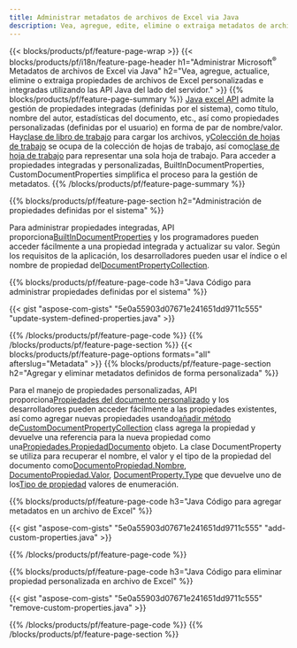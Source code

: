 ```yaml
---
title: Administrar metadatos de archivos de Excel via Java
description: Vea, agregue, edite, elimine o extraiga metadatos de archivos de Excel con solo unas pocas líneas de código Java
---
```

{{< blocks/products/pf/feature-page-wrap >}}
{{< blocks/products/pf/i18n/feature-page-header h1="Administrar Microsoft<sup>&reg;</sup> Metadatos de archivos de Excel via Java" h2="Vea, agregue, actualice, elimine o extraiga propiedades de archivos de Excel personalizadas e integradas utilizando las API Java del lado del servidor." >}}
{{% blocks/products/pf/feature-page-summary %}}
[Java excel API](/cells/es/java/) admite la gestión de propiedades integradas (definidas por el sistema), como título, nombre del autor, estadísticas del documento, etc., así como propiedades personalizadas (definidas por el usuario) en forma de par de nombre/valor. Hay[clase de libro de trabajo](https://reference.aspose.com/cells/java/com.aspose.cells/Workbook) para cargar los archivos, y[Colección de hojas de trabajo](https://reference.aspose.com/cells/java/com.aspose.cells/WorksheetCollection) se ocupa de la colección de hojas de trabajo, así como[clase de hoja de trabajo](https://reference.aspose.com/cells/java/com.aspose.cells/Worksheet) para representar una sola hoja de trabajo. Para acceder a propiedades integradas y personalizadas, BuiltInDocumentProperties, CustomDocumentProperties simplifica el proceso para la gestión de metadatos.
{{% /blocks/products/pf/feature-page-summary %}}

{{% blocks/products/pf/feature-page-section h2="Administración de propiedades definidas por el sistema" %}}

 Para administrar propiedades integradas, API proporciona[BuiltInDocumentProperties](https://reference.aspose.com/cells/java/com.aspose.cells/worksheetcollection#BuiltInDocumentProperties) y los programadores pueden acceder fácilmente a una propiedad integrada y actualizar su valor. Según los requisitos de la aplicación, los desarrolladores pueden usar el índice o el nombre de propiedad del[DocumentPropertyCollection](https://reference.aspose.com/cells/java/com.aspose.cells/DocumentPropertyCollection). 

{{% blocks/products/pf/feature-page-code h3="Java Código para administrar propiedades definidas por el sistema" %}}

{{< gist "aspose-com-gists" "5e0a55903d07671e241651dd9711c555" "update-system-defined-properties.java" >}}

{{% /blocks/products/pf/feature-page-code %}}
{{% /blocks/products/pf/feature-page-section %}}
{{< blocks/products/pf/feature-page-options formats="all" afterslug="Metadata" >}}
{{% blocks/products/pf/feature-page-section h2="Agregar y eliminar metadatos definidos de forma personalizada" %}}

Para el manejo de propiedades personalizadas, API proporciona[Propiedades del documento personalizado](https://reference.aspose.com/cells/java/com.aspose.cells/worksheetcollection#CustomDocumentProperties) y los desarrolladores pueden acceder fácilmente a las propiedades existentes, así como agregar nuevas propiedades usando[añadir método](https://reference.aspose.com/cells/java/com.aspose.cells/customdocumentpropertycollection#add(java.lang.String,%20boolean) ) de[CustomDocumentPropertyCollection](https://reference.aspose.com/cells/java/com.aspose.cells/CustomDocumentPropertyCollection) class agrega la propiedad y devuelve una referencia para la nueva propiedad como una[Propiedades.PropiedadDocumento](https://reference.aspose.com/cells/java/com.aspose.cells/DocumentProperty) objeto. La clase DocumentProperty se utiliza para recuperar el nombre, el valor y el tipo de la propiedad del documento como[DocumentoPropiedad.Nombre](https://reference.aspose.com/cells/java/com.aspose.cells/documentproperty#Name), [DocumentoPropiedad.Valor](https://reference.aspose.com/cells/java/com.aspose.cells/documentproperty#Value),  [DocumentProperty.Type](https://reference.aspose.com/cells/java/com.aspose.cells/documentproperty#Type) que devuelve uno de los[Tipo de propiedad](https://reference.aspose.com/cells/java/com.aspose.cells/PropertyType) valores de enumeración.
 
{{% blocks/products/pf/feature-page-code h3="Java Código para agregar metadatos en un archivo de Excel" %}}

{{< gist "aspose-com-gists" "5e0a55903d07671e241651dd9711c555" "add-custom-properties.java" >}}

{{% /blocks/products/pf/feature-page-code %}}


{{% blocks/products/pf/feature-page-code h3="Java Código para eliminar propiedad personalizada en archivo de Excel" %}}

{{< gist "aspose-com-gists" "5e0a55903d07671e241651dd9711c555" "remove-custom-properties.java" >}}

{{% /blocks/products/pf/feature-page-code %}}
{{% /blocks/products/pf/feature-page-section %}}

